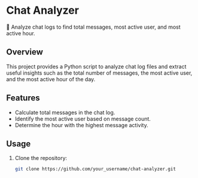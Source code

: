 # Chat Analyzer

📝 Analyze chat logs to find total messages, most active user, and most active hour.

## Overview

This project provides a Python script to analyze chat log files and extract useful insights such as the total number of messages, the most active user, and the most active hour of the day.

## Features

- Calculate total messages in the chat log.
- Identify the most active user based on message count.
- Determine the hour with the highest message activity.

## Usage

1. Clone the repository:

   ```bash
   git clone https://github.com/your_username/chat-analyzer.git
